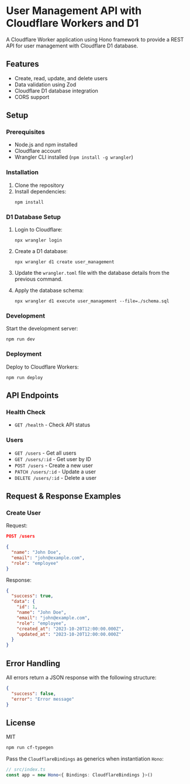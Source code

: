 # User Management API with Cloudflare Workers and D1

A Cloudflare Worker application using Hono framework to provide a REST API for user management with Cloudflare D1 database.

## Features

- Create, read, update, and delete users
- Data validation using Zod
- Cloudflare D1 database integration
- CORS support

## Setup

### Prerequisites

- Node.js and npm installed
- Cloudflare account
- Wrangler CLI installed (`npm install -g wrangler`)

### Installation

1. Clone the repository
2. Install dependencies:
   ```
   npm install
   ```

### D1 Database Setup

1. Login to Cloudflare:
   ```
   npx wrangler login
   ```

2. Create a D1 database:
   ```
   npx wrangler d1 create user_management
   ```

3. Update the `wrangler.toml` file with the database details from the previous command.

4. Apply the database schema:
   ```
   npx wrangler d1 execute user_management --file=./schema.sql
   ```

### Development

Start the development server:
```
npm run dev
```

### Deployment

Deploy to Cloudflare Workers:
```
npm run deploy
```

## API Endpoints

### Health Check
- `GET /health` - Check API status

### Users
- `GET /users` - Get all users
- `GET /users/:id` - Get user by ID
- `POST /users` - Create a new user
- `PATCH /users/:id` - Update a user
- `DELETE /users/:id` - Delete a user

## Request & Response Examples

### Create User

Request:
```json
POST /users

{
  "name": "John Doe",
  "email": "john@example.com",
  "role": "employee"
}
```

Response:
```json
{
  "success": true,
  "data": {
    "id": 1,
    "name": "John Doe",
    "email": "john@example.com",
    "role": "employee",
    "created_at": "2023-10-20T12:00:00.000Z",
    "updated_at": "2023-10-20T12:00:00.000Z"
  }
}
```

## Error Handling

All errors return a JSON response with the following structure:

```json
{
  "success": false,
  "error": "Error message"
}
```

## License

MIT

```txt
npm run cf-typegen
```

Pass the `CloudflareBindings` as generics when instantiation `Hono`:

```ts
// src/index.ts
const app = new Hono<{ Bindings: CloudflareBindings }>()
```
